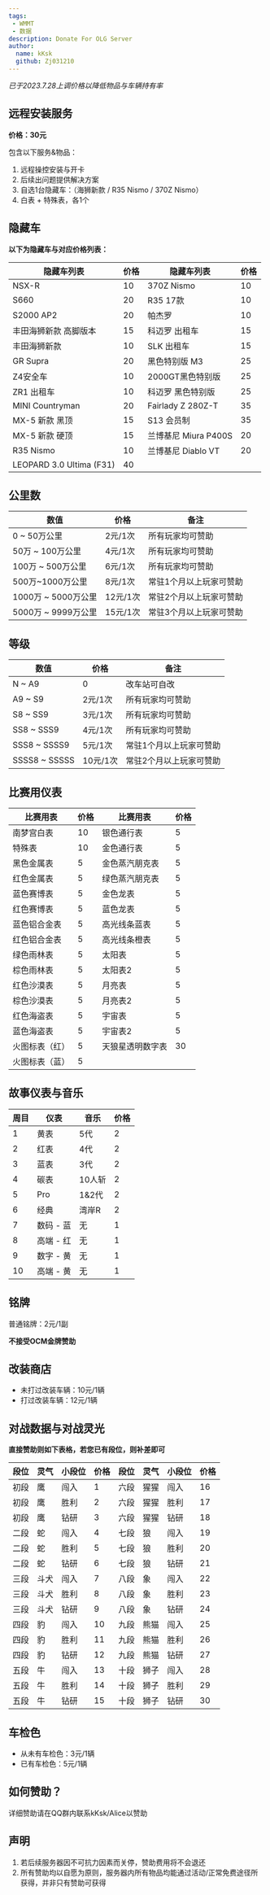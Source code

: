 ```yaml
---
tags: 
 - WMMT
 - 数据
description: Donate For OLG Server
author:
  name: kKsk
  github: Zj031210
---
```


*已于2023.7.28上调价格以降低物品与车辆持有率*

## 远程安装服务

**价格：30元**

包含以下服务&物品：  
1. 远程操控安装与开卡
2. 后续出问题提供解决方案
3. 自选1台隐藏车：（海狮新款 / R35 Nismo / 370Z Nismo）
4. 白表 + 特殊表，各1个

## 隐藏车

**以下为隐藏车与对应价格列表：**

<div class="table-wrapper" markdown="block">

| 隐藏车列表                | 价格 | 隐藏车列表      | 价格 |
|--------------------------|----|-------------------|----|
| NSX-R                    | 10  | 370Z Nismo        | 10  |
| S660                     | 20 | R35 17款          | 10  |
| S2000 AP2                | 20 | 帕杰罗            | 10  |
| 丰田海狮新款 高脚版本      | 15 | 科迈罗 出租车     | 15  |
| 丰田海狮新款               | 10  | SLK 出租车       | 15  |
| GR Supra                 | 20 | 黑色特别版 M3      | 25 |
| Z4安全车                  | 10  | 2000GT黑色特别版   | 25 |
| ZR1 出租车                | 10  | 科迈罗 黑色特别版  | 25 |
| MINI Countryman          | 20 | Fairlady Z 280Z-T | 35 |
| MX-5 新款 黑顶            | 15 | S13 会员制        | 35 |
| MX-5 新款 硬顶            | 15 | 兰博基尼 Miura P400S| 20 |
| R35 Nismo                | 10  | 兰博基尼 Diablo VT  | 20 |
| LEOPARD 3.0 Ultima (F31) | 40 |

</div>

## 公里数

<div class="table-wrapper" markdown="block">

| 数值              | 价格     | 备注           |
|-----------------|--------|--------------|
| 0 ~ 50万公里       | 2元/1次  | 所有玩家均可赞助     |
| 50万 ~ 100万公里    | 4元/1次  | 所有玩家均可赞助     |
| 100万 ~ 500万公里   | 6元/1次  | 所有玩家均可赞助     |
| 500万~1000万公里    | 8元/1次  | 常驻1个月以上玩家可赞助 |
| 1000万 ~ 5000万公里 | 12元/1次 | 常驻2个月以上玩家可赞助 |
| 5000万 ~ 9999万公里 | 15元/1次 | 常驻3个月以上玩家可赞助 |

</div>

## 等级

<div class="table-wrapper" markdown="block">

| 数值            | 价格     | 备注                 |
|---------------|--------|-------------------------|
| N ~ A9        | 0      | 改车站可自改             |
| A9 ~ S9       | 2元/1次  | 所有玩家均可赞助        |
| S8 ~ SS9      | 3元/1次  | 所有玩家均可赞助        |
| SS8 ~ SSS9    | 4元/1次  | 所有玩家均可赞助        |
| SSS8 ~ SSSS9  | 5元/1次  | 常驻1个月以上玩家可赞助 |
| SSSS8 ~ SSSSS | 10元/1次 | 常驻2个月以上玩家可赞助 |

</div>

## 比赛用仪表

<div class="table-wrapper" markdown="block">

| 比赛用表    | 价格 | 比赛用表     | 价格 |
|---------|----|----------|----|
| 南梦宫白表   | 10 | 银色通行表    | 5  |
| 特殊表     | 10 | 金色通行表    | 5  |
| 黑色金属表   | 5  | 金色蒸汽朋克表  | 5  |
| 红色金属表   | 5  | 绿色蒸汽朋克表  | 5  |
| 蓝色赛博表   | 5  | 金色龙表     | 5  |
| 红色赛博表   | 5  | 蓝色龙表     | 5  |
| 蓝色铝合金表  | 5  | 高光线条蓝表   | 5  |
| 红色铝合金表  | 5  | 高光线条橙表   | 5  |
| 绿色雨林表   | 5  | 太阳表      | 5  |
| 棕色雨林表   | 5  | 太阳表2     | 5  |
| 红色沙漠表   | 5  | 月亮表      | 5  |
| 棕色沙漠表   | 5  | 月亮表2     | 5  |
| 红色海盗表   | 5  | 宇宙表      | 5  |
| 蓝色海盗表   | 5  | 宇宙表2     | 5  |
| 火图标表（红） | 5  | 天狼星透明数字表 | 30 |
| 火图标表（蓝） | 5  |

</div>

## 故事仪表与音乐

<div class="table-wrapper" markdown="block">

| 周目 | 仪表 | 音乐 | 价格 |
|------|------|------|------|
| 1 | 黄表 | 5代 | 2 |
| 2 | 红表 | 4代 | 2 |
| 3 | 蓝表 | 3代 | 2 |
| 4 | 碳表 | 10人斩 | 2 |
| 5 | Pro | 1&2代 | 2 |
| 6 | 经典 | 湾岸R | 2 |
| 7 | 数码 - 蓝 | 无 | 1 |
| 8 | 高端 - 红 | 无 | 1 |
| 9 | 数字 - 黄 | 无 | 1 |
| 10 | 高端 - 黄 | 无 | 1 |

</div>

## 铭牌

普通铭牌：2元/1副

**不接受OCM金牌赞助**

## 改装商店

- 未打过改装车辆：10元/1辆
- 打过改装车辆：12元/1辆

## 对战数据与对战灵光

**直接赞助则如下表格，若您已有段位，则补差即可**

<div class="table-wrapper" markdown="block">

| 段位 | 灵气 | 小段位 | 价格 | 段位 | 灵气 | 小段位 | 价格 |
|----|----|-----|----|----|----|-----|----|
| 初段 | 鹰  | 闯入  | 1  | 六段 | 猩猩 | 闯入  | 16 |
| 初段 | 鹰  | 胜利  | 2  | 六段 | 猩猩 | 胜利  | 17 |
| 初段 | 鹰  | 钻研  | 3  | 六段 | 猩猩 | 钻研  | 18 |
| 二段 | 蛇  | 闯入  | 4  | 七段 | 狼  | 闯入  | 19 |
| 二段 | 蛇  | 胜利  | 5  | 七段 | 狼  | 胜利  | 20 |
| 二段 | 蛇  | 钻研  | 6  | 七段 | 狼  | 钻研  | 21 |
| 三段 | 斗犬 | 闯入  | 7  | 八段 | 象  | 闯入  | 22 |
| 三段 | 斗犬 | 胜利  | 8  | 八段 | 象  | 胜利  | 23 |
| 三段 | 斗犬 | 钻研  | 9  | 八段 | 象  | 钻研  | 24 |
| 四段 | 豹  | 闯入  | 10 | 九段 | 熊猫 | 闯入  | 25 |
| 四段 | 豹  | 胜利  | 11 | 九段 | 熊猫 | 胜利  | 26 |
| 四段 | 豹  | 钻研  | 12 | 九段 | 熊猫 | 钻研  | 27 |
| 五段 | 牛  | 闯入  | 13 | 十段 | 狮子 | 闯入  | 28 |
| 五段 | 牛  | 胜利  | 14 | 十段 | 狮子 | 胜利  | 29 |
| 五段 | 牛  | 钻研  | 15 | 十段 | 狮子 | 钻研  | 30 |

</div>

## 车检色

- 从未有车检色：3元/1辆
- 已有车检色：5元/1辆

## 如何赞助？

详细赞助请在QQ群内联系kKsk/Alice以赞助

## 声明

1. 若后续服务器因不可抗力因素而关停，赞助费用将不会退还  
2. 所有赞助均以自愿为原则，服务器内所有物品均能通过活动/正常免费途径所获得，并非只有赞助可获得  

